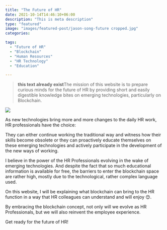 ```yaml
---
title: "The Future of HR"
date: 2021-10-14T14:46:10+06:00
description: "This is meta description"
type: "featured"
image: "images/featured-post/jason-song-future cropped.jpg"
categories: 

tags:
  - "Future of HR"
  - "Blockchain"
  - "Human Resources"
  - "HR Technology"
  - "Education"

---
```






> **this text already exist**The mission of this website is to prepare curious minds for the future of HR by providing short and easily digestible knowledge bites on emerging technologies, particularly on Blockchain. 


![](../images/post-img.jpg)

As new technologies bring more and more changes to the daily HR work, HR professionals have the choice:

They can either continue working the traditional way and witness how their skills become obsolete or they can proactively educate themselves on these emerging technologies and actively participate in the development of the new ways of working. 

I believe in the power of the HR Professionals evolving in the wake of emerging technologies. And despite the fact that so much educational information is available for free, the barriers to enter the blockchain space are rather high, mostly due to the technological, rather complex language used. 

On this website, I will be explaining what blockchain can bring to the HR function in a way that HR colleagues can understand and will enjoy 😊. 

By embracing the blockchain concept, not only will we evolve as HR Professionals, but we will also reinvent the employee experience. 

Get ready for the future of HR!



